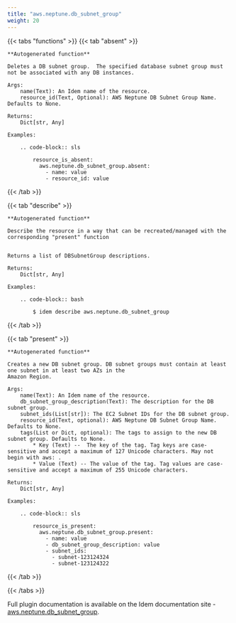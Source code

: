 ```yaml
---
title: "aws.neptune.db_subnet_group"
weight: 20
---
```


{{< tabs "functions" >}}
{{< tab "absent" >}}

```
**Autogenerated function**

Deletes a DB subnet group.  The specified database subnet group must not be associated with any DB instances.

Args:
    name(Text): An Idem name of the resource.
    resource_id(Text, Optional): AWS Neptune DB Subnet Group Name. Defaults to None.

Returns:
    Dict[str, Any]

Examples:

    .. code-block:: sls

        resource_is_absent:
          aws.neptune.db_subnet_group.absent:
            - name: value
            - resource_id: value
```
{{< /tab >}}

{{< tab "describe" >}}

```
**Autogenerated function**

Describe the resource in a way that can be recreated/managed with the corresponding "present" function


Returns a list of DBSubnetGroup descriptions.

Returns:
    Dict[str, Any]

Examples:

    .. code-block:: bash

        $ idem describe aws.neptune.db_subnet_group
```
{{< /tab >}}

{{< tab "present" >}}

```
**Autogenerated function**

Creates a new DB subnet group. DB subnet groups must contain at least one subnet in at least two AZs in the
Amazon Region.

Args:
    name(Text): An Idem name of the resource.
    db_subnet_group_description(Text): The description for the DB subnet group.
    subnet_ids(List[str]): The EC2 Subnet IDs for the DB subnet group.
    resource_id(Text, optional): AWS Neptune DB Subnet Group Name. Defaults to None.
    tags(List or Dict, optional): The tags to assign to the new DB subnet group. Defaults to None.
        * Key (Text) --  The key of the tag. Tag keys are case-sensitive and accept a maximum of 127 Unicode characters. May not begin with aws: .
        * Value (Text) -- The value of the tag. Tag values are case-sensitive and accept a maximum of 255 Unicode characters.

Returns:
    Dict[str, Any]

Examples:

    .. code-block:: sls

        resource_is_present:
          aws.neptune.db_subnet_group.present:
            - name: value
            - db_subnet_group_description: value
            - subnet_ids:
              - subnet-123124324
              - subnet-123124322
```
{{< /tab >}}

{{< /tabs >}}


Full plugin documentation is available on the Idem documentation site - [aws.neptune.db_subnet_group](https://docs.idemproject.io/idem-aws/en/latest/ref/states/neptune/db_subnet_group.html).
